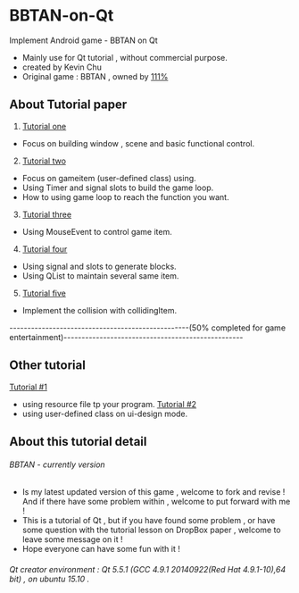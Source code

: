 # BBTAN-on-Qt
Implement Android game - BBTAN on Qt
* Mainly use for Qt tutorial , without commercial purpose.
* created by Kevin Chu
* Original game : BBTAN , owned by [111%](https://play.google.com/store/apps/dev?id=7769366979601471884&hl=zh_TW)

## About Tutorial paper
1. [Tutorial one](https://paper.dropbox.com/doc/Qt-How-to-make-BBTAN-on-Qt-1-B1wm7QzlR7zeI5u7nFCk6)
  * Focus on building window , scene and basic functional control.
2. [Tutorial two](https://paper.dropbox.com/doc/Qt-How-to-make-BBTAN-on-Qt-2-kv6zS0urVCMruNzIcFici)
  * Focus on gameitem (user-defined class) using.
  * Using Timer and signal slots to build the game loop.
  * How to using game loop to reach the function you want.
3. [Tutorial three](https://paper.dropbox.com/doc/Qt-How-to-make-BBTAN-on-Qt3-wlBB8Wg7jVUkSKvjKuFM5)
  * Using MouseEvent to control game item.
4. [Tutorial four](https://paper.dropbox.com/doc/Qt-How-to-make-BBTAN-on-Qt4-KZYFf1bpPSdFde8X2mdqm)
  * Using signal and slots to generate blocks.
  * Using QList to maintain several same item.
5. [Tutorial five](https://paper.dropbox.com/doc/Qt-How-to-make-BBTAN-on-Qt5-GZ001PnQ7bk9USliENARE)
  * Implement the collision with collidingItem.

--------------------------------------------------(50% completed for game entertainment)--------------------------------------------------

## Other tutorial 
[Tutorial #1](https://paper.dropbox.com/doc/Qt-How-to-make-Resource-file-EKB3RtA5kguXl14MFPRFR)
  * using resource file tp your program.
[Tutorial #2](https://paper.dropbox.com/doc/Qt-How-to-Using-our-Class-in-UI-design-ptvivgkwOkJaLpyGFNfno)
  * using user-defined class on ui-design mode.

## About this tutorial detail

###### BBTAN - currently version
* Is my latest updated version of this game , welcome to fork and revise ! And if there have some problem within , welcome to put forward with me !
* This is a tutorial of Qt , but if you have found some problem , or have some question with the tutorial lesson on DropBox paper , welcome to leave some message on it ! 
* Hope everyone can have some fun with it !

###### Qt creator environment : Qt 5.5.1 (GCC 4.9.1 20140922(Red Hat 4.9.1-10),64 bit) , on ubuntu 15.10 .
